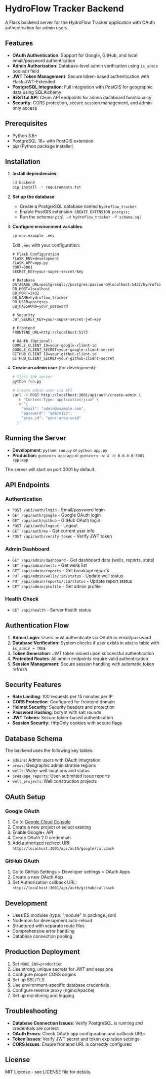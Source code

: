 # HydroFlow Tracker Backend

A Flask backend server for the HydroFlow Tracker application with OAuth authentication for admin users.

## Features

- **OAuth Authentication**: Support for Google, GitHub, and local email/password authentication
- **Admin Authorization**: Database-level admin verification using `is_admin` boolean field
- **JWT Token Management**: Secure token-based authentication with Flask-JWT-Extended
- **PostgreSQL Integration**: Full integration with PostGIS for geographic data using SQLAlchemy
- **RESTful API**: Clean API endpoints for admin dashboard functionality
- **Security**: CORS protection, secure session management, and admin-only access

## Prerequisites

- Python 3.8+
- PostgreSQL 16+ with PostGIS extension
- pip (Python package installer)

## Installation

1. **Install dependencies**:
   ```bash
   cd backend
   pip install -r requirements.txt
   ```

2. **Set up the database**:
   - Create a PostgreSQL database named `hydroflow_tracker`
   - Enable PostGIS extension: `CREATE EXTENSION postgis;`
   - Run the schema: `psql -d hydroflow_tracker -f schema.sql`

3. **Configure environment variables**:
   ```bash
   cp env.example .env
   ```
   
   Edit `.env` with your configuration:
   ```env
   # Flask Configuration
   FLASK_ENV=development
   FLASK_APP=app.py
   PORT=3001
   SECRET_KEY=your-super-secret-key
   
   # Database
   DATABASE_URL=postgresql://postgres:password@localhost:5432/hydroflow_tracker
   DB_HOST=localhost
   DB_PORT=5432
   DB_NAME=hydroflow_tracker
   DB_USER=postgres
   DB_PASSWORD=your_password
   
   # Security
   JWT_SECRET_KEY=your-super-secret-jwt-key
   
   # Frontend
   FRONTEND_URL=http://localhost:5173
   
   # OAuth (Optional)
   GOOGLE_CLIENT_ID=your-google-client-id
   GOOGLE_CLIENT_SECRET=your-google-client-secret
   GITHUB_CLIENT_ID=your-github-client-id
   GITHUB_CLIENT_SECRET=your-github-client-secret
   ```

4. **Create an admin user** (for development):
   ```bash
   # Start the server
   python run.py
   
   # Create admin user via API
   curl -X POST http://localhost:3001/api/auth/create-admin \
     -H "Content-Type: application/json" \
     -d '{
       "email": "admin@example.com",
       "password": "admin123",
       "area_id": "your-area-uuid"
     }'
   ```

## Running the Server

- **Development**: `python run.py` or `python app.py`
- **Production**: `gunicorn app:app` or `gunicorn -w 4 -b 0.0.0.0:3001 app:app`

The server will start on port 3001 by default.

## API Endpoints

### Authentication

- `POST /api/auth/login` - Email/password login
- `GET /api/auth/google` - Google OAuth login
- `GET /api/auth/github` - GitHub OAuth login
- `POST /api/auth/logout` - Logout
- `GET /api/auth/me` - Get current user info
- `POST /api/auth/verify-token` - Verify JWT token

### Admin Dashboard

- `GET /api/admin/dashboard` - Get dashboard data (wells, reports, stats)
- `GET /api/admin/wells` - Get wells list
- `GET /api/admin/reports` - Get breakage reports
- `PUT /api/admin/wells/:id/status` - Update well status
- `PUT /api/admin/reports/:id/status` - Update report status
- `GET /api/admin/profile` - Get admin profile

### Health Check

- `GET /api/health` - Server health status

## Authentication Flow

1. **Admin Login**: Users must authenticate via OAuth or email/password
2. **Database Verification**: System checks if user exists in `admins` table with `is_admin = TRUE`
3. **Token Generation**: JWT token issued upon successful authentication
4. **Protected Routes**: All admin endpoints require valid authentication
5. **Session Management**: Secure session handling with automatic token refresh

## Security Features

- **Rate Limiting**: 100 requests per 15 minutes per IP
- **CORS Protection**: Configured for frontend domain
- **Helmet Security**: Security headers and protection
- **Password Hashing**: bcrypt with salt rounds
- **JWT Tokens**: Secure token-based authentication
- **Session Security**: HttpOnly cookies with secure flags

## Database Schema

The backend uses the following key tables:

- `admins`: Admin users with OAuth integration
- `areas`: Geographic administrative regions
- `wells`: Water well locations and status
- `breakage_reports`: User-submitted issue reports
- `well_projects`: Well construction projects

## OAuth Setup

### Google OAuth
1. Go to [Google Cloud Console](https://console.cloud.google.com/)
2. Create a new project or select existing
3. Enable Google+ API
4. Create OAuth 2.0 credentials
5. Add authorized redirect URI: `http://localhost:3001/api/auth/google/callback`

### GitHub OAuth
1. Go to GitHub Settings > Developer settings > OAuth Apps
2. Create a new OAuth App
3. Set Authorization callback URL: `http://localhost:3001/api/auth/github/callback`

## Development

- Uses ES modules (type: "module" in package.json)
- Nodemon for development auto-reload
- Structured with separate route files
- Comprehensive error handling
- Database connection pooling

## Production Deployment

1. Set `NODE_ENV=production`
2. Use strong, unique secrets for JWT and sessions
3. Configure proper CORS origins
4. Set up SSL/TLS
5. Use environment-specific database credentials
6. Configure reverse proxy (nginx/Apache)
7. Set up monitoring and logging

## Troubleshooting

- **Database Connection Issues**: Verify PostgreSQL is running and credentials are correct
- **OAuth Errors**: Check OAuth app configuration and callback URLs
- **Token Issues**: Verify JWT secret and token expiration settings
- **CORS Issues**: Ensure frontend URL is correctly configured

## License

MIT License - see LICENSE file for details.